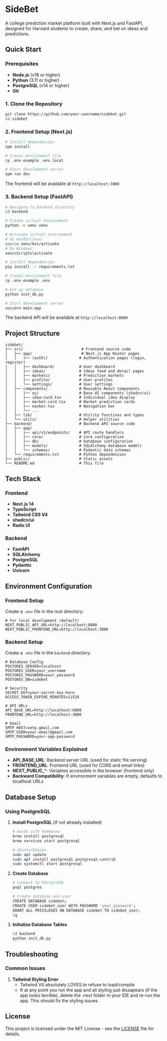 # SideBet

A college prediction market platform built with Next.js and FastAPI, designed for Harvard students to create, share, and bet on ideas and predictions.

## Quick Start

### Prerequisites

- **Node.js** (v18 or higher)
- **Python** (3.11 or higher)
- **PostgreSQL** (v14 or higher)
- **Git**

### 1. Clone the Repository

```bash
git clone https://github.com/your-username/sidebet.git
cd sidebet
```

### 2. Frontend Setup (Next.js)

```bash
# Install dependencies
npm install

# Create environment file
cp .env.example .env.local

# Start development server
npm run dev
```

The frontend will be available at `http://localhost:3000`

### 3. Backend Setup (FastAPI)

```bash
# Navigate to backend directory
cd backend

# Create virtual environment
python -m venv venv

# Activate virtual environment
# On macOS/Linux:
source venv/bin/activate
# On Windows:
venv\Scripts\activate

# Install dependencies
pip install -r requirements.txt

# Create environment file
cp .env.example .env

# Set up database
python init_db.py

# Start development server
uvicorn main:app
```

The backend API will be available at `http://localhost:8000`

## Project Structure

```
sidebet/
├── src/                          # Frontend source code
│   ├── app/                      # Next.js App Router pages
│   │   ├── (auth)/              # Authentication pages (login, register)
│   │   ├── dashboard/           # User dashboard
│   │   ├── ideas/               # Ideas feed and detail pages
│   │   ├── markets/             # Prediction markets
│   │   ├── profile/             # User profiles
│   │   └── settings/            # User settings
│   ├── components/              # Reusable React components
│   │   ├── ui/                  # Base UI components (shadcn/ui)
│   │   ├── idea-card.tsx        # Individual idea display
│   │   ├── market-card.tsx      # Market prediction cards
│   │   ├── navbar.tsx           # Navigation bar
│   │   └── ...
│   ├── lib/                     # Utility functions and types
│   └── utils/                   # Helper utilities
├── backend/                     # Backend API source code
│   ├── app/
│   │   ├── api/v1/endpoints/    # API route handlers
│   │   ├── core/                # Core configuration
│   │   ├── db/                  # Database configuration
│   │   ├── models/              # SQLAlchemy database models
│   │   └── schemas/             # Pydantic data schemas
│   └── requirements.txt         # Python dependencies
├── public/                      # Static assets
└── README.md                    # This file
```

## Tech Stack

### Frontend
- **Next.js 14** 
- **TypeScript** 
- **Tailwind CSS V4** 
- **shadcn/ui**
- **Radix UI** 

### Backend
- **FastAPI** 
- **SQLAlchemy** 
- **PostgreSQL** 
- **Pydantic** 
- **Uvicorn** 

## Environment Configuration

### Frontend Setup
Create a `.env` file in the root directory:
```env
# For local development (default)
NEXT_PUBLIC_API_URL=http://localhost:8000
NEXT_PUBLIC_FRONTEND_URL=http://localhost:3000
```

### Backend Setup
Create a `.env` file in the `backend` directory:
```env
# Database Config
POSTGRES_SERVER=localhost
POSTGRES_USER=your_username
POSTGRES_PASSWORD=your_password
POSTGRES_DB=sidebet

# Security
SECRET_KEY=your-secret-key-here
ACCESS_TOKEN_EXPIRE_MINUTES=11520

# API URLs
API_BASE_URL=http://localhost:8000
FRONTEND_URL=http://localhost:3000

# Email
SMTP_HOST=smtp.gmail.com
SMTP_USER=your-email@gmail.com
SMTP_PASSWORD=your-app-password
```

### Environment Variables Explained
- **API_BASE_URL**: Backend server URL (used for static file serving)
- **FRONTEND_URL**: Frontend URL (used for CORS and email links)
- **NEXT_PUBLIC_***: Variables accessible in the browser (frontend only)
- **Backward Compatibility**: If environment variables are empty, defaults to localhost URLs

## Database Setup

### Using PostgreSQL

1. **Install PostgreSQL** (if not already installed)
   ```bash
   # macOS with Homebrew
   brew install postgresql
   brew services start postgresql
   
   # Ubuntu/Debian
   sudo apt update
   sudo apt install postgresql postgresql-contrib
   sudo systemctl start postgresql
   ```

2. **Create Database**
   ```bash
   # Connect to PostgreSQL
   psql postgres
   
   # Create database and user
   CREATE DATABASE sidebet;
   CREATE USER sidebet_user WITH PASSWORD 'your_password';
   GRANT ALL PRIVILEGES ON DATABASE sidebet TO sidebet_user;
   \q
   ```

3. **Initialize Database Tables**
   ```bash
   cd backend
   python init_db.py
   ```

## Troubleshooting

### Common Issues

1. **Tailwind Styling Error**
   - Tailwind V4 absolutely LOVES to refuse to load/compile
   - If at any point you run the app and all styling just dissapears (if the app looks terrible), delete the .next folder in your IDE and re-run the app. This should fix the styling issues.

## License

This project is licensed under the MIT License - see the [LICENSE](LICENSE) file for details.
